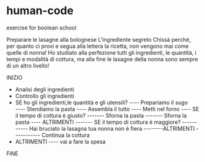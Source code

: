 # human-code
exercise for boolean school 

Preparare le lasagne alla bolognese
L’ingrediente segreto
Chissà perché, per quanto ci provi e segua alla lettera la ricetta, non vengono mai come quelle di nonna! Ho studiato alla perfezione tutti gli ingredienti, le quantità, i tempi e modalità di cottura, ma alla fine le lasagne della nonna sono sempre di un altro livello!


INIZIO

- Analisi degli ingredienti
- Controllo gli ingredienti
- SE ho gli ingredienti,le quantità e gli utensili?
---- Prepariamo il sugo  
---- Stendiamo la pasta
---- Assembla il tutto
---- Metti nel forno
---- SE il tempo di cottura è giusto?
------- Sforna la pasta
------- Sforna la pasta
---- ALTRIMENTI
------- SE il tempo di cottura è maggiore?
----------- Hai bruciato la lasagna tua nonna non è fiera
--------ALTRIMENTI 
----------- Continua la cottura
- ALTRIMENTI 
---- vai a fare la spesa


FINE